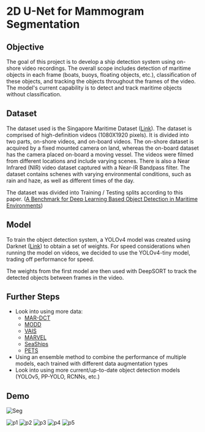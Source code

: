 # 2D U-Net for Mammogram Segmentation
 
## Objective
The goal of this project is to develop a ship detection system using on-shore video recordings. The overall scope includes detection of maritime objects in each frame (boats, buoys, floating objects, etc.), classification of these objects, and tracking the objects throughout the frames of the video. The model's current capability is to detect and track maritime objects without classification. 

## Dataset
The dataset used is the Singapore Maritime Dataset (<a href="https://sites.google.com/site/dilipprasad/home/singapore-maritime-dataset">Link</a>). The dataset is comprised of high-definition videos (1080X1920 pixels). It is divided into two parts, on-shore videos, and on-board videos. The on-shore dataset is acquired by a fixed mounted camera on land, whereas the on-board dataset has the camera placed on-board a moving vessel. The videos were filmed from different locations and include varying scenes. There is also a Near Infrared (NIR) video dataset captured with a Near-IR Bandpass filter. The dataset contains schenes with varying environmental conditions, such as rain and haze, as well as different times of the day.

The dataset was divided into Training / Testing splits according to this paper. (<a href="https://openaccess.thecvf.com/content_CVPRW_2019/papers/PBVS/Moosbauer_A_Benchmark_for_Deep_Learning_Based_Object_Detection_in_Maritime_CVPRW_2019_paper.pdf">A Benchmark for Deep Learning Based
Object Detection in Maritime Environments</a>)

## Model
To train the object detection system, a YOLOv4 model was created using Darknet (<a href="https://github.com/AlexeyAB/darknet">Link</a>) to obtain a set of weights. For speed considerations when running the model on videos, we decided to use the YOLOv4-tiny model, trading off performance for speed.

The weights from the first model are then used with DeepSORT to track the detected objects between frames in the video. 

## Further Steps

- Look into using more data:
  - <a href="http://www.diag.uniroma1.it//~labrococo/MAR/">MAR-DCT</a>
  - <a href="https://www.vicos.si/resources/modd/MODD">MODD</a>
  - <a href="https://chriskanan.com/datasets/">VAIS</a>
  - <a href="https://github.com/avaapm/marveldataset2016">MARVEL</a> 
  - <a href="http://www.lmars.whu.edu.cn/prof_web/shaozhenfeng/datasets/SeaShips%287000%29.zip">SeaShips</a> 
  - <a href="http://www.cvg.reading.ac.uk/PETS2016/a.html">PETS</a> 
- Using an ensemble method to combine the performance of multiple models, each trained with different data augmentation types
- Look into using more current/up-to-date object detection models (YOLOv5, PP-YOLO, RCNNs, etc.)

## Demo

![Seg](https://user-images.githubusercontent.com/72168799/133529846-4bc793a7-6533-417e-8c41-c70365e30c9a.gif)

![p1](https://user-images.githubusercontent.com/72168799/133529946-aa16b455-6614-4933-ad65-443f1fa9e1bd.png)
![p2](https://user-images.githubusercontent.com/72168799/133529976-eb0a6ef9-4ed4-4b9d-8c3a-dc9681024e5c.png)
![p3](https://user-images.githubusercontent.com/72168799/133529981-92dd9e85-5280-41cc-be47-e5f57430a016.png)
![p4](https://user-images.githubusercontent.com/72168799/133529982-b477507c-afd5-4c3a-9db2-66f30f3d091c.png)
![p5](https://user-images.githubusercontent.com/72168799/133529987-2f4215c4-554f-46d2-9118-c7afa15c4557.png)
